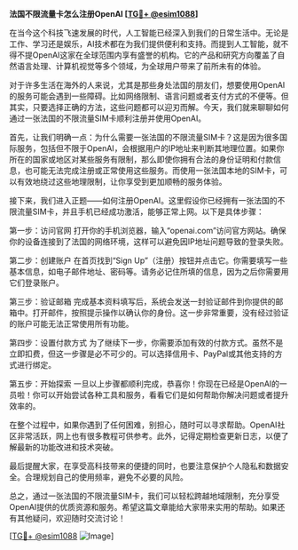 **法国不限流量卡怎么注册OpenAI [[TG💪+ @esim1088](https://t.me/s/esim1088)]**

在当今这个科技飞速发展的时代，人工智能已经深入到我们的日常生活中。无论是工作、学习还是娱乐，AI技术都在为我们提供便利和支持。而提到人工智能，就不得不提OpenAI这家在全球范围内享有盛誉的机构。它的产品和研究方向覆盖了自然语言处理、计算机视觉等多个领域，为全球用户带来了前所未有的体验。

对于许多生活在海外的人来说，尤其是那些身处法国的朋友们，想要使用OpenAI的服务可能会遇到一些障碍。比如网络限制、语言问题或者支付方式的不便等。但其实，只要选择正确的方法，这些问题都可以迎刃而解。今天，我们就来聊聊如何通过一张法国的不限流量SIM卡顺利注册并使用OpenAI。

首先，让我们明确一点：为什么需要一张法国的不限流量SIM卡？这是因为很多国际服务，包括但不限于OpenAI，会根据用户的IP地址来判断其地理位置。如果你所在的国家或地区对某些服务有限制，那么即使你拥有合法的身份证明和付款信息，也可能无法完成注册或正常使用这些服务。而使用一张法国本地的SIM卡，可以有效地绕过这些地理限制，让你享受到更加顺畅的服务体验。

接下来，我们进入正题——如何注册OpenAI。这里假设你已经拥有一张法国的不限流量SIM卡，并且手机已经成功激活，能够正常上网。以下是具体步骤：

第一步：访问官网
打开你的手机浏览器，输入“openai.com”访问官方网站。确保你的设备连接到了法国的网络环境，这样可以避免因IP地址问题导致的登录失败。

第二步：创建账户
在首页找到“Sign Up”（注册）按钮并点击它。你需要填写一些基本信息，如电子邮件地址、密码等。请务必记住所填的信息，因为之后你需要用它们登录账户。

第三步：验证邮箱
完成基本资料填写后，系统会发送一封验证邮件到你提供的邮箱中。打开邮件，按照提示操作以确认你的身份。这一步非常重要，没有经过验证的账户可能无法正常使用所有功能。

第四步：设置付款方式
为了继续下一步，你需要添加有效的付款方式。虽然不是立即扣费，但这一步骤是必不可少的。可以选择信用卡、PayPal或其他支持的方式进行绑定。

第五步：开始探索
一旦以上步骤都顺利完成，恭喜你！你现在已经是OpenAI的一员啦！你可以开始尝试各种工具和服务，看看它们是如何帮助你解决问题或者提升效率的。

在整个过程中，如果你遇到了任何困难，别担心，随时可以寻求帮助。OpenAI社区非常活跃，网上也有很多教程可供参考。此外，记得定期检查更新日志，以便了解最新的功能改进和技术突破。

最后提醒大家，在享受高科技带来的便捷的同时，也要注意保护个人隐私和数据安全。合理规划自己的使用频率，避免不必要的风险。

总之，通过一张法国的不限流量SIM卡，我们可以轻松跨越地域限制，充分享受OpenAI提供的优质资源和服务。希望这篇文章能给大家带来实用的帮助。如果还有其他疑问，欢迎随时交流讨论！

[[TG💪+ @esim1088](https://t.me/s/esim1088) ![Image](https://i.postimg.cc/4NQfJmqS/Snipaste-2025-05-13-00-14-12.png)]